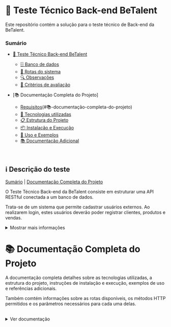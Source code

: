 # 📄 Teste Técnico Back-end BeTalent

Este repositório contém a solução para o teste técnico de Back-end da BeTalent.

###  Sumário

- [📄 Teste Técnico Back-end BeTalent](#-teste-técnico-back-end-betalent)
  - [🗄️ Banco de dados](#🗄️-banco-de-dados)
  - [🧭 Rotas do sistema](#🧭-rotas-do-sistema)
  - [🔍 Observações](#🔍-observações)
  - [📝 Critérios de avaliação](#📝-critérios-de-avaliação)

- [📚 Documentação Completa do Projeto] 
    - [Requisitos](#requisitos)(#📚-documentação-completa-do-projeto)
  - [🚀 Tecnologias utilizadas](#🚀-tecnologias-utilizadas)
  - [📋 Estrutura do Projeto](#📋-estrutura-do-projeto)
  - [📦 Instalação e Execução](#📦-instalação-e-execução)
  - [📝 Uso e Exemplos](#📝-uso-e-exemplos)
  - [📚 Documentação Adicional](#📚-documentação-adicional)


<br>

## ℹ️ Descrição do teste

[Sumário](#sumário) | [Documentação Completa do Projeto](#📚-documentação-completa-do-projeto)


O Teste Técnico Back-end da BeTalent consiste em estruturar uma API RESTful conectada a um banco de dados.

Trata-se de um sistema que permite cadastrar usuários externos. Ao realizarem login, estes usuários deverão poder registrar clientes, produtos e vendas.

<details>

  <summary>Mostrar mais informações</summary>

  <br/>

O(a) candidato(a) deve desenvolver o projeto em um dos seguintes frameworks: `Adonis (Node.js)` ou `Laravel (PHP)`.

### 🗄️ Banco de dados

[Sumário](#sumário) | [Documentação Completa do Projeto](#📚-documentação-completa-do-projeto)

O banco de dados deve ser estruturado à escolha do(a) candidato(a), mas minimamente deve conter:

  - **usuários:** email, senha;
  - **clientes:** nome, cpf;
  - **endereço:** todos os campos de endereço;
  - **telefones:** cliente, número;
  - **produtos:** dados necessários para um tipo de produto, além de preço;
  - **vendas:** cliente, produto, quantidade, preço unitário, preço total, data e hora.

### 🧭 Rotas do sistema

[Sumário](#sumário) | [Documentação Completa do Projeto](#📚-documentação-completa-do-projeto)

O sistema deve contar com rotas para:

- **Cadastro de usuário do sistema (signup);**
- **Login com JWT de usuário cadastrado (login);**
- **Clientes:**
  - **Listar todos os clientes cadastrados (index):**
    - Apenas dados principais devem vir aqui;
    - Ordenar pelo ID;
  - **Detalhar um(a) cliente e vendas a ele(a) (show):**
    - Trazer as vendas mais recentes primeiro;
    - Possibilidade de filtrar as vendas por mês + ano;
  - **Adicionar um(a) cliente (store);**
  - **Editar um(a) cliente (update);**
  - **Excluir um(a) cliente e vendas a ele(a) (delete);**
- **Produtos:**
  - **Listar todos os produtos cadastrados (index):**
    - Apenas dados principais devem vir aqui;
    - Ordenar alfabeticamente;
  - **Detalhar um produto (show);**
  - **Criar um produto (store);**
  - **Editar um produto (update);**
  - **Exclusão lógica ("soft delete") de um produto (delete);**
- **Vendas:**
  - **Registrar venda de 1 produto a 1 cliente (store).**

## 🔍 Observações

[Sumário](#sumário) | [Documentação Completa do Projeto](#📚-documentação-completa-do-projeto)

As rotas de clientes, produtos e vendas só devem poder ser acessadas por usuários logados.

**São requisitos básicos:**

- Estruturar o sistema observando o MVC (porém, sem as views);
- Usar MySQL como banco de dados;
- Respostas devem ser em JSON;
- Pode-se usar recursos e bibliotecas que auxiliam na administração do banco de dados (Eloquent, Lucid, Knex, Bookshelf etc.);
- Documentar as instruções necessárias em um README (requisitos, como instalar e rodar o projeto, detalhamento de rotas e outras informações que julgar relevantes).

Caso o(a) candidato(a) não consiga completar o teste até o prazo definido, deve garantir que tudo que foi construído esteja em funcionamento. Neste caso, relatar no README quais foram as dificuldades encontradas.

### 📝 Critérios de avaliação

[Sumário](#sumário) | [Documentação Completa do Projeto](#📚-documentação-completa-do-projeto)

Serão critérios para avaliação da solução fornecida:

- Lógica de programação;
- Organização do projeto;
- Legibilidade do código;
- Validação necessária dos dados;
- Forma adequada de utilização dos recursos;
- Seguimento dos padrões especificados;
- Clareza na documentação.

</details>


# 📚 Documentação Completa do Projeto

A documentação completa detalhes sobre as tecnologias utilizadas, a estrutura do projeto, instruções de instalação e execução, exemplos de uso e referências adicionais.

Também comtém informações sobre as rotas disponíveis, os métodos HTTP permitidos e os parâmetros necessários para cada uma delas.

<br>

<details>

<br>

  <summary>Ver documentação</summary>

  [Sumário](#sumário) | [Descrição do teste](#ℹ️-descrição-do-teste)

  <br/>

  ## 🚀 Tecnologias utilizadas

  - [Node.js](https://nodejs.org/en/)
    <details> <summary>Descrição:</summary>
      Node.js é um ambiente de execução JavaScript que permite executar código JavaScript no servidor. Ele é baseado no motor V8 do Google Chrome e permite a execução de código JavaScript no lado do servidor.
    </details>

  - [Adonis.js](https://adonisjs.com/)
    <details><summary>Descrição:</summary> Adonis.js é um framework Node.js que permite a criação de aplicações web robustas e escaláveis. Ele é inspirado no Laravel e segue o padrão MVC.</details>
    
  - [MySQL](https://www.mysql.com/)
    <details><summary>Descrição:</summary> MySQL é um sistema de gerenciamento de banco de dados relacional de código aberto. Ele é amplamente utilizado em aplicações web e é uma das tecnologias mais populares para armazenamento de dados.</details>
    
  - [Docker](https://www.docker.com/)
    <details><summary>Descrição:</summary> Docker é uma plataforma de código aberto que permite a criação, execução e gerenciamento de aplicações em contêineres. Ele é amplamente utilizado para facilitar o desenvolvimento, implantação e escalabilidade de aplicações.</details>

  - [Docker Compose](https://docs.docker.com/compose/)
    <details><summary>Descrição:</summary> Docker Compose é uma ferramenta que permite definir e executar aplicações Docker multi-contêiner em um único arquivo de configuração. Ele é amplamente utilizado para simplificar o processo de execução de aplicações em ambientes de desenvolvimento e produção.</details>

  - [JWT](https://jwt.io/)
    <details><summary>Descrição:</summary> JWT (JSON Web Token) é um padrão aberto que define um formato compacto e autocontido para transmitir informações entre partes como um objeto JSON. Ele é amplamente utilizado para autenticação e autorização em aplicações web e APIs.
    Os tokens JWT são assinados digitalmente e podem ser verificados para garantir a integridade dos dados.</details>
    
  - [Bcrypt](https://www.npmjs.com/package/bcrypt)
    <details><summary>Descrição:</summary> Bcrypt é uma biblioteca de criptografia de senhas que permite armazenar senhas de forma segura em um banco de dados. Ele é amplamente utilizado para proteger as senhas dos usuários contra ataques de força bruta e outros tipos de ataques.</details>

  - [Lucid ORM](https://adonisjs.com/docs/4.1/lucid)
    <details><summary>Descrição:</summary> Lucid ORM é um ORM (Object-Relational Mapping) que permite interagir com um banco de dados relacional usando objetos JavaScript. Ele é amplamente utilizado em aplicações Node.js para simplificar o acesso e a manipulação de dados em um banco de dados.</details>

  - [Postman](https://www.postman.com/)
    <details><summary>Descrição:</summary> Postman é uma ferramenta de colaboração para desenvolvimento de APIs que permite criar, testar e compartilhar APIs de forma rápida e fácil. Ele é amplamente utilizado por desenvolvedores para testar e depurar APIs durante o desenvolvimento de aplicações web e móveis.</details>

  - [TypeScript](https://www.typescriptlang.org/)
    <details><summary>Descrição:</summary> TypeScript é uma linguagem de programação de código aberto desenvolvida pela Microsoft que estende o JavaScript adicionando tipos estáticos opcionais. Ele é amplamente utilizado em aplicações web e móveis para melhorar a produtividade e a qualidade do código.</details>

  ## 📋 Estrutura do Projeto

  [Sumário](#sumário) | [Descrição do teste](#ℹ️-descrição-do-teste)

  Aqui você encontrará uma visão geral detalhada da estrutura do projeto, incluindo configuração, funcionalidades e requisitos.

  ## 📦 Instalação e Execução

  [Sumário](#sumário) | [Descrição do teste](#ℹ️-descrição-do-teste)

  Instruções sobre como configurar o ambiente de desenvolvimento e realizar a instalação do projeto.

  ## 📝 Uso e Exemplos

  [Sumário](#sumário) | [Descrição do teste](#ℹ️-descrição-do-teste)

  Exemplos de uso e instruções sobre como interagir com a API ou outras partes do projeto.

  ## 📚 Documentação Adicional

  [Sumário](#sumário) | [Descrição do teste](#ℹ️-descrição-do-teste)

  Links e referências para documentação adicional e recursos úteis.
</details>
